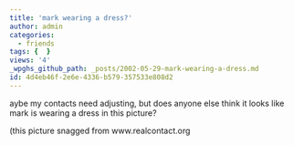 ```yaml
---
title: 'mark wearing a dress?'
author: admin
categories:
  - friends
tags: {  }
views: '4'
_wpghs_github_path: _posts/2002-05-29-mark-wearing-a-dress.md
id: 4d4eb46f-2e6e-4336-b579-357533e808d2
---
```

<p>aybe my contacts need adjusting, but does anyone else think it looks like mark is wearing a dress in this picture?</p>
<p>(this picture snagged from www.realcontact.org</p>
